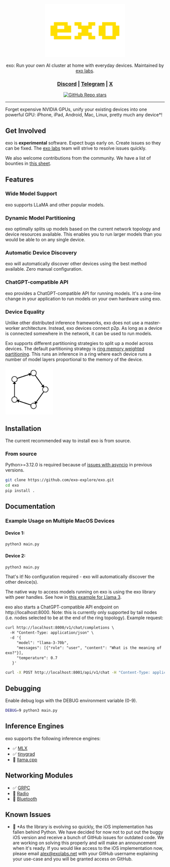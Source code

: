 <div align="center">

<picture>
  <source media="(prefers-color-scheme: light)" srcset="/docs/exo-logo-black-bg.jpg">
  <img alt="exo logo" src="/docs/exo-logo-transparent.png" width="50%" height="50%">
</picture>

exo: Run your own AI cluster at home with everyday devices. Maintained by [exo labs](https://x.com/exolabs_).


<h3>

[Discord](https://discord.gg/EUnjGpsmWw) | [Telegram](https://t.me/+Kh-KqHTzFYg3MGNk) | [X](https://x.com/exolabs_)

</h3>

[![GitHub Repo stars](https://img.shields.io/github/stars/exo-explore/exo)](https://github.com/exo-explore/exo/stargazers)

</div>


---

Forget expensive NVIDIA GPUs, unify your existing devices into one powerful GPU: iPhone, iPad, Android, Mac, Linux, pretty much any device*!

## Get Involved

exo is **experimental** software. Expect bugs early on. Create issues so they can be fixed. The [exo labs](https://x.com/exolabs_) team will strive to resolve issues quickly.

We also welcome contributions from the community. We have a list of bounties in [this sheet](https://docs.google.com/spreadsheets/d/1cTCpTIp48UnnIvHeLEUNg1iMy_Q6lRybgECSFCoVJpE/edit?usp=sharing).

## Features

### Wide Model Support

exo supports LLaMA and other popular models.

### Dynamic Model Partitioning

exo optimally splits up models based on the current network topology and device resources available. This enables you to run larger models than you would be able to on any single device.

### Automatic Device Discovery

exo will automatically discover other devices using the best method available. Zero manual configuration.

### ChatGPT-compatible API

exo provides a ChatGPT-compatible API for running models. It's a one-line change in your application to run models on your own hardware using exo.

### Device Equality

Unlike other distributed inference frameworks, exo does not use a master-worker architecture. Instead, exo devices connect p2p. As long as a device is connected somewhere in the network, it can be used to run models.

Exo supports different partitioning strategies to split up a model across devices. The default partitioning strategy is [ring memory weighted partitioning](exo/topology/ring_memory_weighted_partitioning_strategy.py). This runs an inference in a ring where each device runs a number of model layers proportional to the memory of the device.

<picture>
  <img alt="ring topology" src="docs/ring-topology.png" width="30%" height="30%">
</picture>


## Installation

The current recommended way to install exo is from source.

### From source

Python>=3.12.0 is required because of [issues with asyncio](https://github.com/exo-explore/exo/issues/5) in previous versions.

```sh
git clone https://github.com/exo-explore/exo.git
cd exo
pip install .
```

## Documentation

### Example Usage on Multiple MacOS Devices

#### Device 1:

```sh
python3 main.py
```

#### Device 2:
```sh
python3 main.py
```

That's it! No configuration required - exo will automatically discover the other device(s).

The native way to access models running on exo is using the exo library with peer handles. See how in [this example for Llama 3](examples/llama3_distributed.py).

exo also starts a ChatGPT-compatible API endpoint on http://localhost:8000. Note: this is currently only supported by tail nodes (i.e. nodes selected to be at the end of the ring topology). Example request:

```
curl http://localhost:8000/v1/chat/completions \
  -H "Content-Type: application/json" \
  -d '{
     "model": "llama-3-70b",
     "messages": [{"role": "user", "content": "What is the meaning of exo?"}],
     "temperature": 0.7
   }'
```

```sh
curl -X POST http://localhost:8001/api/v1/chat -H "Content-Type: application/json" -d '{"messages": [{"role": "user", "content": "What is the meaning of life?"}]}'
```

## Debugging

Enable debug logs with the DEBUG environment variable (0-9).

```sh
DEBUG=9 python3 main.py
```

## Inference Engines

exo supports the following inference engines:

- ✅ [MLX](exo/inference/mlx/sharded_inference_engine.py)
- ✅ [tinygrad](exo/inference/tinygrad/inference.py)
- 🚧 [llama.cpp](TODO)

## Networking Modules

- ✅ [GRPC](exo/networking/grpc)
- 🚧 [Radio](TODO)
- 🚧 [Bluetooth](TODO)

## Known Issues

- 🚧 *As the library is evolving so quickly, the iOS implementation has fallen behind Python. We have decided for now not to put out the buggy iOS version and receive a bunch of GitHub issues for outdated code. We are working on solving this properly and will make an announcement when it's ready. If you would like access to the iOS implementation now, please email alex@exolabs.net with your GitHub username explaining your use-case and you will be granted access on GitHub.
